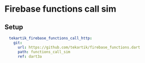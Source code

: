 # Firebase functions call sim

## Setup

```yaml
  tekartik_firebase_functions_call_http:
    git:
      url: https://github.com/tekartik/firebase_functions.dart
      path: functions_call_sim
      ref: dart3a
```